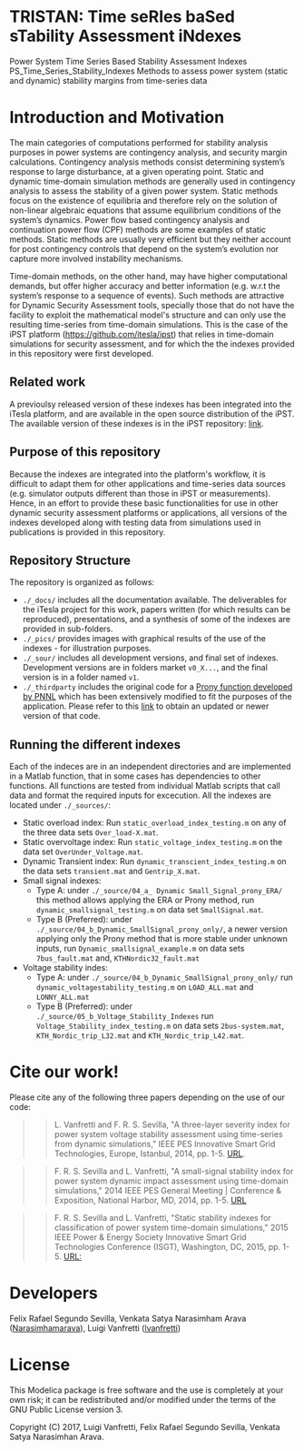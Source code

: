 # TRISTAN: Time seRIes baSed sTability Assessment iNdexes
Power System Time Series Based Stability Assessment Indexes
PS_Time_Series_Stability_Indexes
Methods to assess power system (static and dynamic) stability margins from time-series data

# Introduction and Motivation
The main categories of computations performed for stability analysis purposes in power systems are contingency analysis, and security margin calculations. Contingency analysis methods consist determining system’s response to large disturbance, at a given operating point. Static and dynamic time-domain simulation methods are generally used in contingency analysis to assess the stability of a given power system. Static methods focus on the existence of equilibria and therefore rely on the solution of non-linear algebraic equations that assume equilibrium conditions of the system’s dynamics. Power flow based contingency analysis and continuation power flow (CPF) methods are some examples of static methods. Static methods are usually very efficient but they neither account for post contingency controls that depend on the system’s evolution nor capture more involved instability mechanisms. 

Time-domain methods, on the other hand, may have higher computational demands, but offer higher accuracy and better information (e.g. w.r.t the system’s response to a sequence of events). Such methods are attractive for Dynamic Security Assessment tools, specially those that do not have the facility to exploit the mathematical model's structure and can only use the resulting time-series from time-domain simulations. This is the case of the iPST platform (https://github.com/itesla/ipst) that relies in time-domain simulations for security assessment, and for which the the indexes provided in this repository were first developed.

## Related work
A previoulsy released version of these indexes has been integrated into the iTesla platform, and are available in the open source distribution of the iPST. The available version of these indexes is in the iPST repository: [link](https://github.com/itesla/ipst/tree/e46b47547098915367f4fcfe96301d068b45b2ab/dynamic-indexes).

## Purpose of this repository
Because the indexes are integrated into the platform's workflow, it is difficult to adapt them for other applications and time-series data sources (e.g. simulator outputs different than those in iPST or measurements). Hence, in an effort to provide these basic functionalities for use in other dynamic security assessment platforms or applications, all versions of the indexes developed along with testing data from simulations used in publications is provided in this repository.

## Repository Structure
The repository is organized as follows:
  - ``./_docs/`` includes all the documentation available. The deliverables for the iTesla project for this work, papers written (for which results can be reproduced), presentations, and a synthesis of some of the indexes are provided in sub-folders.
  - ``./_pics/`` provides images with graphical results of the use of the indexes - for illustration purposes.
  - ``./_sour/`` includes all development versions, and final set of indexes. Development versions are in folders market `v0_X...`, and the final version is in a folder named `v1`.
  - ``./_thirdparty`` includes the original code for a [Prony function developed by PNNL](https://github.com/ftuffner/DSIToolbox/blob/master/Ringdown130930/private/prgv2_5.m) which has been extensively modified to fit the purposes of the application. Please refer to this [link](https://github.com/ftuffner/DSIToolbox/) to obtain an updated or newer version of that code.

## Running the different indexes
Each of the indeces are in an independent directories and are implemented in a Matlab function, that in some cases has dependencies to other functions. All functions are tested from individual Matlab scripts that call data and format the required inputs for excecution. All the indexes are located under ``./_sources/``:
  - Static overload index: Run ``static_overload_index_testing.m`` on any of the three data sets ``Over_load-X.mat``.
  - Static overvoltage index: Run ``static_voltage_index_testing.m`` on the data set ``OverUnder_Voltage.mat``.
  - Dynamic Transient index: Run ``dynamic_transcient_index_testing.m`` on the data sets ``transient.mat`` and ``Gentrip_X.mat``.
  - Small signal indexes:
    - Type A: under ``./_source/04_a_ Dynamic Small_Signal_prony_ERA/`` this method allows applying the ERA or Prony method, run ``dynamic_smallsignal_testing.m`` on data set ``SmallSignal.mat``.
    - Type B (Preferred): under ``./_source/04_b_Dynamic_SmallSignal_prony_only/``, a newer version applying only the Prony method that is more stable under unknown inputs, run ``Dynamic_smallsignal_example.m`` on data sets ``7bus_fault.mat`` and, ``KTHNordic32_fault.mat``
  - Voltage stability indes:
    - Type A: under ``./_source/04_b_Dynamic_SmallSignal_prony_only/`` run ``dynamic_voltagestability_testing.m`` on ``LOAD_ALL.mat`` and ``LONNY_ALL.mat``
    - Type B (Preferred): under ``./_source/05_b_Voltage_Stability_Indexes`` run ``Voltage_Stability_index_testing.m`` on data sets ``2bus-system.mat``, ``KTH_Nordic_trip_L32.mat`` and ``KTH_Nordic_trip_L42.mat``.

# Cite our work!
Please cite any of the following three papers depending on the use of our code:
>> L. Vanfretti and F. R. S. Sevilla, "A three-layer severity index for power system voltage stability assessment using time-series from dynamic simulations," IEEE PES Innovative Smart Grid Technologies, Europe, Istanbul, 2014, pp. 1-5. [URL]( http://ieeexplore.ieee.org/stamp/stamp.jsp?tp=&arnumber=7028788&isnumber=7028730).

>> F. R. S. Sevilla and L. Vanfretti, "A small-signal stability index for power system dynamic impact assessment using time-domain simulations," 2014 IEEE PES General Meeting | Conference & Exposition, National Harbor, MD, 2014, pp. 1-5. [URL]( http://ieeexplore.ieee.org/stamp/stamp.jsp?tp=&arnumber=6938842&isnumber=6938773)

>> F. R. S. Sevilla and L. Vanfretti, "Static stability indexes for classification of power system time-domain simulations," 2015 IEEE Power & Energy Society Innovative Smart Grid Technologies Conference (ISGT), Washington, DC, 2015, pp. 1-5. [URL:]( http://ieeexplore.ieee.org/stamp/stamp.jsp?tp=&arnumber=7131846&isnumber=7131775)

# Developers
Felix Rafael Segundo Sevilla, Venkata Satya Narasimham Arava ([Narasimhamarava](https://github.com/Narasimhamarava)), Luigi Vanfretti ([lvanfretti](https://github.com/lvanfretti))

# License
This Modelica package is free software and the use is completely at your own risk; it can be redistributed and/or modified under the terms of the GNU Public License version 3.

Copyright (C) 2017,  Luigi Vanfretti, Felix Rafael Segundo Sevilla, Venkata Satya Narasimhan Arava.
